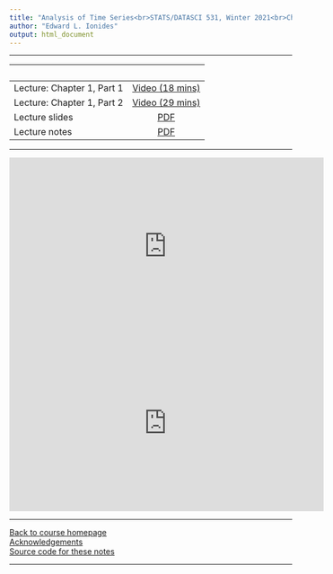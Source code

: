 ```yaml
---
title: "Analysis of Time Series<br>STATS/DATASCI 531, Winter 2021<br>Chapter 1: Introduction"
author: "Edward L. Ionides"
output: html_document
---
```


----------------------

| &nbsp;          | &nbsp;                                                                            |
|:----------------|:---------------------------------------------------------------------------------:|
| Lecture: Chapter 1, Part 1   | [Video (18 mins)](https://youtu.be/ol7eQ0SX-EY) |
| Lecture: Chapter 1, Part 2   | [Video (29 mins)](https://youtu.be/seSMkfQJd-4) 
| Lecture slides  | [PDF](slides.pdf)                                                                 |
| Lecture notes   | [PDF](notes.pdf)                                                                  |

----------------------

<iframe width="560" height="315" src="https://www.youtube.com/embed/ol7eQ0SX-EY" frameborder="0" allow="accelerometer; autoplay; clipboard-write; encrypted-media; gyroscope; picture-in-picture" allowfullscreen></iframe>

<iframe width="560" height="315" src="https://www.youtube.com/embed/seSMkfQJd-4" frameborder="0" allow="accelerometer; autoplay; clipboard-write; encrypted-media; gyroscope; picture-in-picture" allowfullscreen></iframe>


----------------------

[Back to course homepage](../index.html)  
[Acknowledgements](../acknowledge.html)  
[Source code for these notes](http://github.com/ionides/531w21/tree/master/01/)


----------------------
